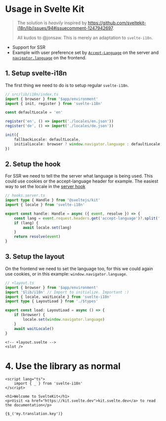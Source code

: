 # Usage in Svelte Kit

> The solution is *heavily* inspired by https://github.com/sveltekit-i18n/lib/issues/94#issuecomment-1247942697.
>
> All kudos to @jonsaw.
> This is merely an adaptation to `svelte-i18n`.

- Support for SSR
- Example with user preference set by [`Accept-Language`](https://developer.mozilla.org/en-US/docs/Web/HTTP/Headers/Accept-Language) on the server and [`navigator.language`](https://developer.mozilla.org/en-US/docs/Web/API/Navigator/languages) on the frontend.

## 1. Setup svelte-i18n

The first thing we need to do is to setup regular `svelte-i18n`.

```typescript
// src/lib/i18n/index.ts
import { browser } from '$app/environment'
import { init, register } from 'svelte-i18n'

const defaultLocale = 'en'

register('en', () => import('./locales/en.json'))
register('de', () => import('./locales/de.json'))

init({
	fallbackLocale: defaultLocale,
	initialLocale: browser ? window.navigator.language : defaultLocale,
})
```

## 2. Setup the hook

For SSR we need to tell the the server what language is being used. This could use cookies or the accept-language header for example.
The easiest way to set the locale in the [server hook](https://kit.svelte.dev/docs/hooks#server-hooks)

```typescript
// hooks.server.ts
import type { Handle } from '@sveltejs/kit'
import { locale } from 'svelte-i18n'

export const handle: Handle = async ({ event, resolve }) => {
	const lang = event.request.headers.get('accept-language')?.split(',')[0]
	if (lang) {
		await locale.set(lang)
	}
	return resolve(event)
}
```

## 3. Setup the layout

On the frontend we need to set the language too, for this we could again use cookies, or in this example: `window.navigator.language`.


```typescript
// +layout.ts
import { browser } from '$app/environment'
import '$lib/i18n' // Import to initialize. Important :)
import { locale, waitLocale } from 'svelte-i18n'
import type { LayoutLoad } from './$types'

export const load: LayoutLoad = async () => {
	if (browser) {
		locale.set(window.navigator.language)
	}
	await waitLocale()
}
```

```svelte
<!-- +layout.svelte -->
<slot />
```

# 4. Use the library as normal

```svelte
<script lang="ts">
	import { _ } from 'svelte-i18n'
</script>

<h1>Welcome to SvelteKit</h1>
<p>Visit <a href="https://kit.svelte.dev">kit.svelte.dev</a> to read the documentation</p>

{$_('my.translation.key')}
```
